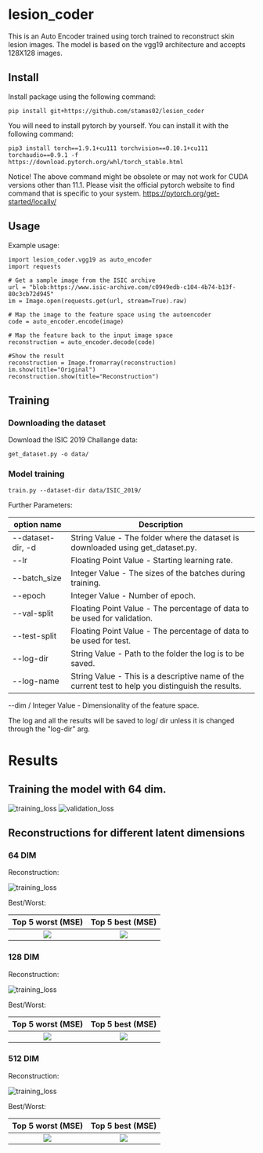 # lesion_coder
This is an Auto Encoder trained using torch trained to reconstruct skin lesion images.
The model is based on the vgg19 architecture and accepts 128X128 images.

## Install
Install package using the following command:

```
pip install git+https://github.com/stamas02/lesion_coder        
```

You will need to install pytorch by yourself. You can install it with the 
following command: 

```
pip3 install torch==1.9.1+cu111 torchvision==0.10.1+cu111 torchaudio==0.9.1 -f https://download.pytorch.org/whl/torch_stable.html
```

Notice! The above command might be obsolete or may not work for CUDA versions 
other than 11.1. Please visit the official pytorch website to find command that
is specific to your system. https://pytorch.org/get-started/locally/

## Usage
Example usage:

```
import lesion_coder.vgg19 as auto_encoder
import requests

# Get a sample image from the ISIC archive
url = "blob:https://www.isic-archive.com/c0949edb-c104-4b74-b13f-80c3cb72d945"
im = Image.open(requests.get(url, stream=True).raw)

# Map the image to the feature space using the autoencoder
code = auto_encoder.encode(image)

# Map the feature back to the input image space
reconstruction = auto_encoder.decode(code)

#Show the result
reconstruction = Image.fromarray(reconstruction)
im.show(title="Original")
reconstruction.show(title="Reconstruction")
```
    
    
## Training

### Downloading the dataset
Download the ISIC 2019 Challange data:

```
get_dataset.py -o data/
```

### Model training

```
train.py --dataset-dir data/ISIC_2019/
```

Further Parameters:

option name |       Description
--- | --- 
--dataset-dir, -d |     String Value - The folder where the dataset is downloaded using get_dataset.py.
--lr |                  Floating Point Value - Starting learning rate.
--batch_size |          Integer Value - The sizes of the batches during training.
--epoch |               Integer Value - Number of epoch.
--val-split |           Floating Point Value - The percentage of data to be used for validation.
--test-split |          Floating Point Value - The percentage of data to be used for test.
--log-dir |             String Value - Path to the folder the log is to be saved.
--log-name |            String Value - This is a descriptive name of the current test to help you distinguish the results.
--dim /                 Integer Value - Dimensionality of the feature space.

The log and all the results will be saved to log/ dir unless it is changed through the "log-dir" arg.

# Results

## Training the model with 64 dim. 
![training_loss](https://github.com/stamas02/lesion_coder/blob/main/images/Training%20Loss.png)
![validation_loss](https://github.com/stamas02/lesion_coder/blob/main/images/Validation%20Loss.png)

## Reconstructions for different latent dimensions
### 64 DIM
Reconstruction:

![training_loss](https://github.com/stamas02/lesion_coder/blob/main/images/dim64-029_viz.png)

Best/Worst:

Top 5 worst (MSE)            |  Top 5 best (MSE)
:-------------------------:|:-------------------------:
![](https://github.com/stamas02/lesion_coder/blob/main/images/dim64best_top5.png)  |  ![](https://github.com/stamas02/lesion_coder/blob/main/images/dim64worst_top5.png)


### 128 DIM
Reconstruction:

![training_loss](https://github.com/stamas02/lesion_coder/blob/main/images/dim128-029_viz.png)

Best/Worst:

Top 5 worst (MSE)            |  Top 5 best (MSE)
:-------------------------:|:-------------------------:
![](https://github.com/stamas02/lesion_coder/blob/main/images/dim128best_top5.png)  |  ![](https://github.com/stamas02/lesion_coder/blob/main/images/dim128worst_top5.png)


### 512 DIM
Reconstruction:

![training_loss](https://github.com/stamas02/lesion_coder/blob/main/images/dim512-029_viz.png)

Best/Worst:

Top 5 worst (MSE)            |  Top 5 best (MSE)
:-------------------------:|:-------------------------:
![](https://github.com/stamas02/lesion_coder/blob/main/images/dim512best_top5.png)  |  ![](https://github.com/stamas02/lesion_coder/blob/main/images/dim512worst_top5.png)


    
